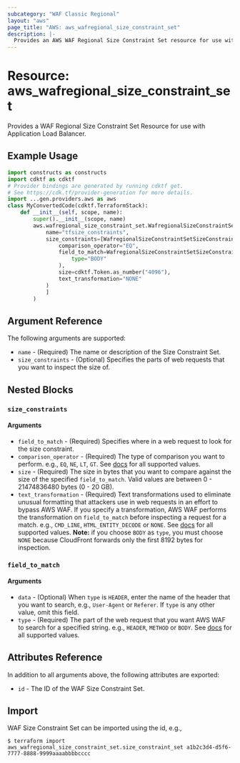 ```yaml
---
subcategory: "WAF Classic Regional"
layout: "aws"
page_title: "AWS: aws_wafregional_size_constraint_set"
description: |-
  Provides an AWS WAF Regional Size Constraint Set resource for use with ALB.
---
```


# Resource: aws_wafregional_size_constraint_set

Provides a WAF Regional Size Constraint Set Resource for use with Application Load Balancer.

## Example Usage

```python
import constructs as constructs
import cdktf as cdktf
# Provider bindings are generated by running cdktf get.
# See https://cdk.tf/provider-generation for more details.
import ...gen.providers.aws as aws
class MyConvertedCode(cdktf.TerraformStack):
    def __init__(self, scope, name):
        super().__init__(scope, name)
        aws.wafregional_size_constraint_set.WafregionalSizeConstraintSet(self, "size_constraint_set",
            name="tfsize_constraints",
            size_constraints=[WafregionalSizeConstraintSetSizeConstraints(
                comparison_operator="EQ",
                field_to_match=WafregionalSizeConstraintSetSizeConstraintsFieldToMatch(
                    type="BODY"
                ),
                size=cdktf.Token.as_number("4096"),
                text_transformation="NONE"
            )
            ]
        )
```

## Argument Reference

The following arguments are supported:

* `name` - (Required) The name or description of the Size Constraint Set.
* `size_constraints` - (Optional) Specifies the parts of web requests that you want to inspect the size of.

## Nested Blocks

### `size_constraints`

#### Arguments

* `field_to_match` - (Required) Specifies where in a web request to look for the size constraint.
* `comparison_operator` - (Required) The type of comparison you want to perform.
  e.g., `EQ`, `NE`, `LT`, `GT`.
  See [docs](https://docs.aws.amazon.com/waf/latest/APIReference/API_wafRegional_SizeConstraint.html) for all supported values.
* `size` - (Required) The size in bytes that you want to compare against the size of the specified `field_to_match`.
  Valid values are between 0 - 21474836480 bytes (0 - 20 GB).
* `text_transformation` - (Required) Text transformations used to eliminate unusual formatting that attackers use in web requests in an effort to bypass AWS WAF.
  If you specify a transformation, AWS WAF performs the transformation on `field_to_match` before inspecting a request for a match.
  e.g., `CMD_LINE`, `HTML_ENTITY_DECODE` or `NONE`.
  See [docs](http://docs.aws.amazon.com/waf/latest/APIReference/API_SizeConstraint.html#WAF-Type-SizeConstraint-TextTransformation)
  for all supported values.
  **Note:** if you choose `BODY` as `type`, you must choose `NONE` because CloudFront forwards only the first 8192 bytes for inspection.

### `field_to_match`

#### Arguments

* `data` - (Optional) When `type` is `HEADER`, enter the name of the header that you want to search, e.g., `User-Agent` or `Referer`.
  If `type` is any other value, omit this field.
* `type` - (Required) The part of the web request that you want AWS WAF to search for a specified string.
  e.g., `HEADER`, `METHOD` or `BODY`.
  See [docs](http://docs.aws.amazon.com/waf/latest/APIReference/API_FieldToMatch.html)
  for all supported values.

## Attributes Reference

In addition to all arguments above, the following attributes are exported:

* `id` - The ID of the WAF Size Constraint Set.

## Import

WAF Size Constraint Set can be imported using the id, e.g.,

```
$ terraform import aws_wafregional_size_constraint_set.size_constraint_set a1b2c3d4-d5f6-7777-8888-9999aaaabbbbcccc
```

<!-- cache-key: cdktf-0.17.0-pre.15 input-975ca00811c48a67aa52bcdb516150be85eb8c4bbcf1646903e1c20462a7de7b -->